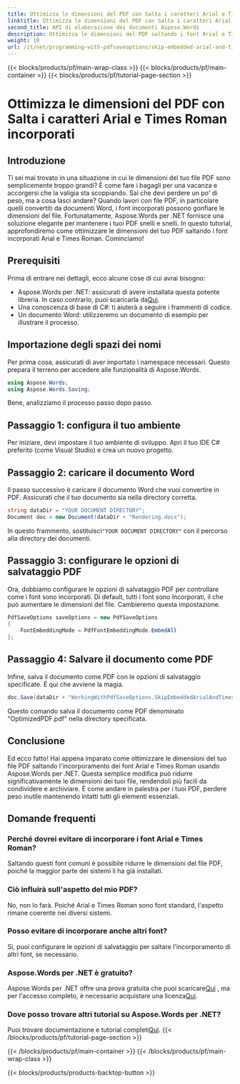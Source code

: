 ```yaml
---
title: Ottimizza le dimensioni del PDF con Salta i caratteri Arial e Times Roman incorporati
linktitle: Ottimizza le dimensioni del PDF con Salta i caratteri Arial e Times Roman incorporati
second_title: API di elaborazione dei documenti Aspose.Words
description: Ottimizza le dimensioni del PDF saltando i font Arial e Times Roman incorporati usando Aspose.Words per .NET. Segui questa guida passo passo per semplificare i tuoi file PDF.
weight: 10
url: /it/net/programming-with-pdfsaveoptions/skip-embedded-arial-and-times-roman-fonts/
---
```


{{< blocks/products/pf/main-wrap-class >}}
{{< blocks/products/pf/main-container >}}
{{< blocks/products/pf/tutorial-page-section >}}

# Ottimizza le dimensioni del PDF con Salta i caratteri Arial e Times Roman incorporati

## Introduzione

Ti sei mai trovato in una situazione in cui le dimensioni del tuo file PDF sono semplicemente troppo grandi? È come fare i bagagli per una vacanza e accorgersi che la valigia sta scoppiando. Sai che devi perdere un po' di peso, ma a cosa lasci andare? Quando lavori con file PDF, in particolare quelli convertiti da documenti Word, i font incorporati possono gonfiare le dimensioni del file. Fortunatamente, Aspose.Words per .NET fornisce una soluzione elegante per mantenere i tuoi PDF snelli e snelli. In questo tutorial, approfondiremo come ottimizzare le dimensioni del tuo PDF saltando i font incorporati Arial e Times Roman. Cominciamo!

## Prerequisiti

Prima di entrare nei dettagli, ecco alcune cose di cui avrai bisogno:
-  Aspose.Words per .NET: assicurati di avere installata questa potente libreria. In caso contrario, puoi scaricarla da[Qui](https://releases.aspose.com/words/net/).
- Una conoscenza di base di C#: ti aiuterà a seguire i frammenti di codice.
- Un documento Word: utilizzeremo un documento di esempio per illustrare il processo. 

## Importazione degli spazi dei nomi

Per prima cosa, assicurati di aver importato i namespace necessari. Questo prepara il terreno per accedere alle funzionalità di Aspose.Words.

```csharp
using Aspose.Words;
using Aspose.Words.Saving;
```

Bene, analizziamo il processo passo dopo passo.

## Passaggio 1: configura il tuo ambiente

Per iniziare, devi impostare il tuo ambiente di sviluppo. Apri il tuo IDE C# preferito (come Visual Studio) e crea un nuovo progetto.

## Passaggio 2: caricare il documento Word

Il passo successivo è caricare il documento Word che vuoi convertire in PDF. Assicurati che il tuo documento sia nella directory corretta.

```csharp
string dataDir = "YOUR DOCUMENT DIRECTORY";
Document doc = new Document(dataDir + "Rendering.docx");
```

 In questo frammento, sostituisci`"YOUR DOCUMENT DIRECTORY"` con il percorso alla directory dei documenti.

## Passaggio 3: configurare le opzioni di salvataggio PDF

Ora, dobbiamo configurare le opzioni di salvataggio PDF per controllare come i font sono incorporati. Di default, tutti i font sono incorporati, il che può aumentare le dimensioni del file. Cambieremo questa impostazione.

```csharp
PdfSaveOptions saveOptions = new PdfSaveOptions
{
    FontEmbeddingMode = PdfFontEmbeddingMode.EmbedAll
};
```

## Passaggio 4: Salvare il documento come PDF

Infine, salva il documento come PDF con le opzioni di salvataggio specificate. È qui che avviene la magia.

```csharp
doc.Save(dataDir + "WorkingWithPdfSaveOptions.SkipEmbeddedArialAndTimesRomanFonts.pdf", saveOptions);
```

Questo comando salva il documento come PDF denominato "OptimizedPDF.pdf" nella directory specificata.

## Conclusione

Ed ecco fatto! Hai appena imparato come ottimizzare le dimensioni del tuo file PDF saltando l'incorporamento dei font Arial e Times Roman usando Aspose.Words per .NET. Questa semplice modifica può ridurre significativamente le dimensioni dei tuoi file, rendendoli più facili da condividere e archiviare. È come andare in palestra per i tuoi PDF, perdere peso inutile mantenendo intatti tutti gli elementi essenziali.

## Domande frequenti

### Perché dovrei evitare di incorporare i font Arial e Times Roman?
Saltando questi font comuni è possibile ridurre le dimensioni del file PDF, poiché la maggior parte dei sistemi li ha già installati.

### Ciò influirà sull'aspetto del mio PDF?
No, non lo farà. Poiché Arial e Times Roman sono font standard, l'aspetto rimane coerente nei diversi sistemi.

### Posso evitare di incorporare anche altri font?
Sì, puoi configurare le opzioni di salvataggio per saltare l'incorporamento di altri font, se necessario.

### Aspose.Words per .NET è gratuito?
 Aspose.Words per .NET offre una prova gratuita che puoi scaricare[Qui](https://releases.aspose.com/) , ma per l'accesso completo, è necessario acquistare una licenza[Qui](https://purchase.aspose.com/buy).

### Dove posso trovare altri tutorial su Aspose.Words per .NET?
Puoi trovare documentazione e tutorial completi[Qui](https://reference.aspose.com/words/net/).
{{< /blocks/products/pf/tutorial-page-section >}}

{{< /blocks/products/pf/main-container >}}
{{< /blocks/products/pf/main-wrap-class >}}

{{< blocks/products/products-backtop-button >}}
